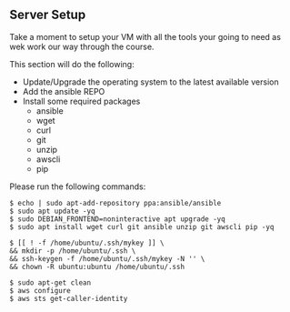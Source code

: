 ## Server Setup
Take a moment to setup your VM with all the tools your going to need as wek work our way through the course.

This section will do the following:

  * Update/Upgrade the operating system to the latest available version
  * Add the ansible REPO
  * Install some required packages
    * ansible
    * wget
    * curl
    * git
    * unzip
    * awscli
    * pip

Please run the following commands:

````
$ echo | sudo apt-add-repository ppa:ansible/ansible
$ sudo apt update -yq
$ sudo DEBIAN_FRONTEND=noninteractive apt upgrade -yq
$ sudo apt install wget curl git ansible unzip git awscli pip -yq

$ [[ ! -f /home/ubuntu/.ssh/mykey ]] \
&& mkdir -p /home/ubuntu/.ssh \
&& ssh-keygen -f /home/ubuntu/.ssh/mykey -N '' \
&& chown -R ubuntu:ubuntu /home/ubuntu/.ssh

$ sudo apt-get clean
$ aws configure
$ aws sts get-caller-identity


